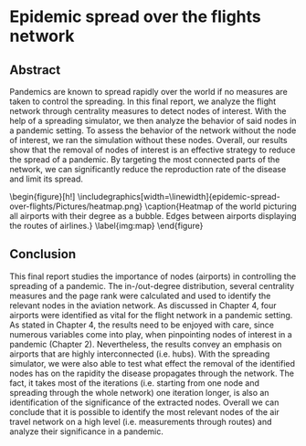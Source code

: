 # Epidemic spread over the flights network
## Abstract
Pandemics are known to spread rapidly over the world if no measures are taken to control the spreading. In this final report, we analyze the flight network through centrality measures to detect nodes of interest. With the help of a spreading simulator, we then analyze the behavior of said nodes in a pandemic setting. To assess the behavior of the network without the node of interest, we ran the simulation without these nodes. Overall, our results show that the removal of nodes of interest is an effective strategy to reduce the spread of a pandemic. By targeting the most connected parts of the network, we can significantly reduce the reproduction rate of the disease and limit its spread.

\begin{figure}[h!]
  \includegraphics[width=\linewidth]{epidemic-spread-over-flights/Pictures/heatmap.png}
  \caption{Heatmap of the world picturing all airports with their degree as a bubble. Edges between airports displaying the routes of airlines.}
  \label{img:map}
\end{figure}

## Conclusion
This final report studies the importance of nodes (airports) in controlling the spreading of a pandemic. The in-/out-degree distribution, several centrality measures and the page rank were calculated and used to identify the relevant nodes in the aviation network. As discussed in Chapter 4, four airports were identified as vital for the flight network in a pandemic setting. As stated in Chapter 4, the results need to be enjoyed with care, since numerous variables come into play, when pinpointing nodes of interest in a pandemic (Chapter 2). Nevertheless, the results convey an emphasis on airports that are highly interconnected (i.e. hubs). With the spreading simulator, we were also able to test what effect the removal of the identified nodes has on the rapidity the disease propagates through the network. The fact, it takes most of the iterations (i.e. starting from one node and spreading through the whole network) one iteration longer, is also an identification of the significance of the extracted nodes. Overall we can conclude that it is possible to identify the most relevant nodes of the air travel network on a high level (i.e. measurements through routes) and analyze their significance in a pandemic.


